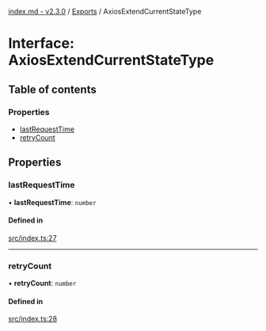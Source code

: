 [index.md - v2.3.0](../README.md) / [Exports](../modules.md) / AxiosExtendCurrentStateType

# Interface: AxiosExtendCurrentStateType

## Table of contents

### Properties

- [lastRequestTime](AxiosExtendCurrentStateType.md#lastrequesttime)
- [retryCount](AxiosExtendCurrentStateType.md#retrycount)

## Properties

### lastRequestTime

• **lastRequestTime**: `number`

#### Defined in

[src/index.ts:27](https://github.com/saqqdy/axios-ex/blob/62a5905/src/index.ts#L27)

---

### retryCount

• **retryCount**: `number`

#### Defined in

[src/index.ts:28](https://github.com/saqqdy/axios-ex/blob/62a5905/src/index.ts#L28)
